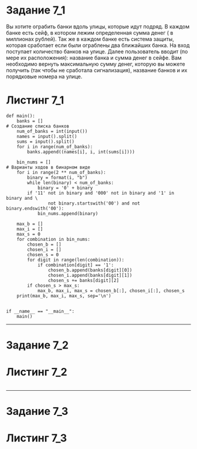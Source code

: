 # Задание 7_1
Вы хотите ограбить банки вдоль улицы, которые идут подряд. В каждом банке есть сейф, в котором лежим определенная сумма денег ( в миллионах рублей). 
Так же в каждом банке есть система защиты, которая сработает если были ограблены два ближайших банка. 
На вход поступает количество банков на улице. Далее пользователь вводит (по мере их расположения): название банка и сумма денег в сейфе. 
Вам необходимо вернуть максимальную сумму денег,  которую вы можете получить (так чтобы не сработала сигнализация), название банков и их порядковые номера на улице.
# Листинг 7_1
```Py
def main():
    banks = []                                                                      # Создание списка банков
    num_of_banks = int(input())
    names = input().split()
    sums = input().split()
    for i in range(num_of_banks):
        banks.append((names[i], i, int(sums[i])))

    bin_nums = []                                                                   # Варианты ходов в бинарном виде
    for i in range(2 ** num_of_banks):
        binary = format(i, "b")
        while len(binary) < num_of_banks:
            binary = '0' + binary
        if '11' not in binary and '000' not in binary and '1' in binary and \
                not binary.startswith('00') and not binary.endswith('00'):
            bin_nums.append(binary)

    max_b = []
    max_i = []
    max_s = 0
    for combination in bin_nums:
        chosen_b = []
        chosen_i = []
        chosen_s = 0
        for digit in range(len(combination)):
            if combination[digit] == '1':
                chosen_b.append(banks[digit][0])
                chosen_i.append(banks[digit][1])
                chosen_s += banks[digit][2]
        if chosen_s > max_s:
            max_b, max_i, max_s = chosen_b[:], chosen_i[:], chosen_s
    print(max_b, max_i, max_s, sep='\n')


if __name__ == "__main__":
    main()
```
________
# Задание 7_2

# Листинг 7_2
```Py

```
________
# Задание 7_3

# Листинг 7_3
```Py

```
